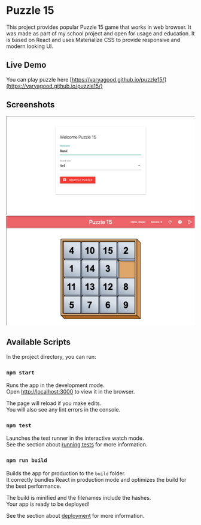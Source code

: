 # Puzzle 15

This project provides popular Puzzle 15 game that works in web browser.
It was made as part of my school project and open for usage and education.
It is based on React and uses Materialize CSS to provide responsive and modern looking UI.

## Live Demo

You can play puzzle here [https://varyagood.github.io/puzzle15/](https://varyagood.github.io/puzzle15/)

## Screenshots

![Join Form](/docs/join-form.png)
![Main Window](/docs/main-window.png)

## Available Scripts

In the project directory, you can run:

### `npm start`

Runs the app in the development mode.<br>
Open [http://localhost:3000](http://localhost:3000) to view it in the browser.

The page will reload if you make edits.<br>
You will also see any lint errors in the console.

### `npm test`

Launches the test runner in the interactive watch mode.<br>
See the section about [running tests](https://facebook.github.io/create-react-app/docs/running-tests) for more information.

### `npm run build`

Builds the app for production to the `build` folder.<br>
It correctly bundles React in production mode and optimizes the build for the best performance.

The build is minified and the filenames include the hashes.<br>
Your app is ready to be deployed!

See the section about [deployment](https://facebook.github.io/create-react-app/docs/deployment) for more information.
